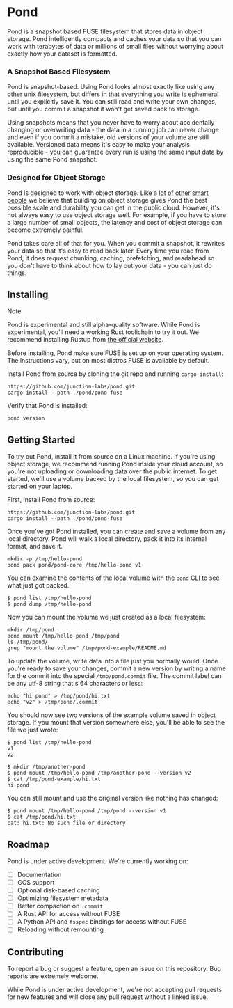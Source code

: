 # Pond

Pond is a snapshot based FUSE filesystem that stores data in object storage.
Pond intelligently compacts and caches your data so that you can work with
terabytes of data or millions of small files without worrying about exactly how
your dataset is formatted.

### A Snapshot Based Filesystem

Pond is snapshot-based. Using Pond looks almost exactly like using any other
unix filesystem, but differs in that everything you write is ephemeral until you
explicitly save it. You can still read and write your own changes, but until you
commit a snapshot it won't get saved back to storage.

Using snapshots means that you never have to worry about accidentally changing
or overwriting data - the data in a running job can never change and even if you
commit a mistake, old versions of your volume are still available. Versioned
data means it's easy to make your analysis reproducible - you can guarantee
every run is using the same input data by using the same Pond snapshot.

### Designed for Object Storage

Pond is designed to work with object storage. Like a [lot][tpuf]
[of][warpstream] [other][neon] [smart people][slatedb] we believe that building
on object storage gives Pond the best possible scale and durability you can get
in the public cloud. However, it's not always easy to use object storage well.
For example, if you have to store a large number of small objects, the latency
and cost of object storage can become extremely painful.

Pond takes care all of that for you. When you commit a snapshot, it rewrites
your data so that it's easy to read back later. Every time you read from Pond,
it does request chunking, caching, prefetching, and readahead so you don't have
to think about how to lay out your data - you can just do things.

[tpuf]: https://turbopuffer.com
[warpstream]: https://warpstream.com
[neon]: https://neon.tech
[slatedb]: https://slatedb.io

## Installing

> [!NOTE]
> Pond is experimental and still alpha-quality software. While Pond is
  experimental, you'll need a working Rust toolichain to try it out. We
  recommend installing Rustup from [the official website](https://rustup.rs/).

Before installing, Pond make sure FUSE is set up on your operating system. The
instructions vary, but on most distros FUSE is available by default.

Install Pond from source by cloning the git repo and running `cargo install`:

```
https://github.com/junction-labs/pond.git
cargo install --path ./pond/pond-fuse
```

Verify that Pond is installed:

```
pond version
```


## Getting Started

To try out Pond, install it from source on a Linux machine. If you're using
object storage, we recommend running Pond inside your cloud account, so you're
not uploading or downloading data over the public internet. To get started,
we'll use a volume backed by the local filesystem, so you can get started on
your laptop.

First, install Pond from source:

```
https://github.com/junction-labs/pond.git
cargo install --path ./pond/pond-fuse
```

Once you've got Pond installed, you can create and save a volume from any
local directory. Pond will walk a local directory, pack it into its
internal format, and save it.

```
mkdir -p /tmp/hello-pond
pond pack pond/pond-core /tmp/hello-pond v1
```

You can examine the contents of the local volume with the `pond` CLI to
see what just got packed.

```
$ pond list /tmp/hello-pond
$ pond dump /tmp/hello-pond
```

Now you can mount the volume we just created as a local filesystem:

```
mkdir /tmp/pond
pond mount /tmp/hello-pond /tmp/pond
ls /tmp/pond/
grep "mount the volume" /tmp/pond-example/README.md
```

To update the volume, write data into a file just you normally would. Once
you're ready to save your changes, commit a new version by writing a name
for the commit into the special `/tmp/pond.commit` file. The commit label
can be any utf-8 string that's 64 characters or less:

```
echo "hi pond" > /tmp/pond/hi.txt
echo "v2" > /tmp/pond/.commit
```

You should now see two versions of the example volume saved in object
storage. If you mount that version somewhere else, you'll be able to
see the file we just wrote:

```
$ pond list /tmp/hello-pond
v1
v2

$ mkdir /tmp/another-pond
$ pond mount /tmp/hello-pond /tmp/another-pond --version v2
$ cat /tmp/pond-example/hi.txt
hi pond
```

You can still mount and use the original version like nothing has changed:

```
$ pond mount /tmp/hello-pond /tmp/pond --version v1
$ cat /tmp/pond/hi.txt
cat: hi.txt: No such file or directory
```

## Roadmap

Pond is under active development. We're currently working on:

- [ ] Documentation
- [ ] GCS support
- [ ] Optional disk-based caching
- [ ] Optimizing filesystem metadata
- [ ] Better compaction on `.commit`
- [ ] A Rust API for access without FUSE
- [ ] A Python API and `fsspec` bindings for access without FUSE
- [ ] Reloading without remounting

## Contributing

To report a bug or suggest a feature, open an issue on this repository. Bug
reports are extremely welcome.

While Pond is under active development, we're not accepting pull requests for
new features and will close any pull request without a linked issue.
